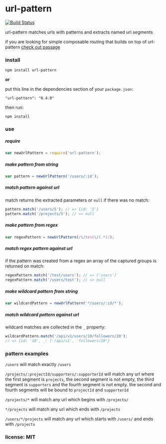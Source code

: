 # url-pattern

[![Build Status](https://travis-ci.org/snd/url-pattern.png)](https://travis-ci.org/snd/url-pattern)

url-pattern matches urls with patterns and extracts named url segments

if you are looking for simple composable routing that builds on top of url-pattern [check out passage](https://github.com/snd/passage)

### install

```
npm install url-pattern
```

**or**

put this line in the dependencies section of your `package.json`:

```
"url-pattern": "0.4.0"
```

then run:

```
npm install
```

### use

##### require

```javascript
var newUrlPattern = require('url-pattern');
```

##### make pattern from string

```javascript
var pattern = newUrlPattern('/users/:id');
```

##### match pattern against url

match returns the extracted parameters or `null` if there was no match:

```javascript
pattern.match('/users/5'); // => {id: '5'}
pattern.match('/projects/5'); // => null
```

##### make pattern from regex

```javascript
var regexPattern = newUrlPattern(/\/test\/(.*)/);
```

##### match regex pattern against url

if the pattern was created from a regex an array of the captured groups is returned on match:

```javascript
regexPattern.match('/test/users'); // => ['users']
regexPattern.match('/users/test'); // => null
```

##### make wildcard pattern from string

```javascript
var wildcardPattern = newUrlPattern('*/users/:id/*');
```

##### match wildcard pattern against url

wildcard matches are collected in the `_` property:

```javascript
wildcardPattern.match('/api/v1/users/10/followers/20');
// => {id: '10', _: ['/api/v1', 'followers/20'}
```

### pattern examples

`/users` will match exactly `/users`

`/projects/:projectId/supporters/:supporterId` will match any url where the first
segment is `projects`, the second segment is not empty, the third segment is
`supporters` and the fourth segment is not empty. the second and fourth segments will be bound
to `projectId` and `supporterId`

`/projects/*` will match any url which begins with `/projects/`

`*/projects` will match any url which ends with `/projects`

`/users/*/projects` will match any url which starts with `/users/` and ends with `/projects`

### license: MIT
